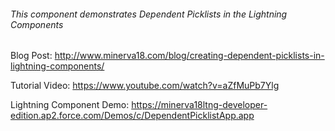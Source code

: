 ###### This component demonstrates _Dependent Picklists_ in the Lightning Components

Blog Post: <http://www.minerva18.com/blog/creating-dependent-picklists-in-lightning-components/>

Tutorial Video: <https://www.youtube.com/watch?v=aZfMuPb7Ylg>

Lightning Component Demo: <https://minerva18ltng-developer-edition.ap2.force.com/Demos/c/DependentPicklistApp.app>
